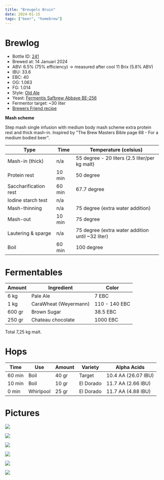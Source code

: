 ```yaml
---
title: "Breugels Bruin"
date: 2024-01-15
tags: ["beer", "homebrew"]
---
```


# Brewlog

- Bottle ID: [241](/post/beer-cellar/)
- Brewed at: 14 Januari 2024
- ABV: 6.5% (75% efficiency) -> measured after cool 11 Brix (5.8% ABV)
- IBU: 33.6
- EBC: 40
- OG: 1.063
- FG: 1.014
- Style: [Old Ale](https://en.wikipedia.org/wiki/Old_ale)
- Yeast: [Fermentis Safbrew Abbaye BE-256](https://fermentis.com/en/product/safale-be-256/)
- Fermentor target: ~30 liter
- [Brewers Friend recipe](https://www.brewersfriend.com/homebrew/recipe/view/1439265/breugels-bruin)

**Mash scheme**

Step mash single infusion with medium body mash scheme extra protein rest and thick mash-in. Inspired by "The Brew Masters Bible page 68 - For a medium bodied beer".

| Type                  | Time   | Temperature (celsius)                            |
|-----------------------|--------|--------------------------------------------------|
| Mash-in (thick)       | n/a    | 55 degree - 20 liters (2.5 liter/per kg malt)    |
| Protein rest          | 10 min | 50 degree                                        |
| Saccharification rest | 60 min | 67.7 degree                                      |
| Iodine starch test    | n/a    |                                                  |
| Mash-thinning         | n/a    | 75 degree (extra water addition)                 |
| Mash-out              | 10 min | 75 degree                                        |
| Lautering & sparge    | n/a    | 75 degree (extra water addition until ~32 liter) |
| Boil                  | 60 min | 100 degree                                       |

# Fermentables

| Amount | Ingredient            | Color         |
|--------|-----------------------|---------------|
| 6 kg   | Pale Ale              | 7 EBC         |
| 1 kg   | CaraWheat (Weyermann) | 110 - 140 EBC |
| 600 gr | Brown Sugar           | 38.5 EBC      |
| 250 gr | Chateau chocolate     | 1000 EBC      |

Total 7,25 kg malt.

# Hops

| Time    | Use       | Amount | Variety   | Alpha Acids         |
|---------|-----------|--------|-----------|---------------------|
| 60 min  | Boil      | 40 gr  | Target    | 10.4 AA (26.07 IBU) |
| 10 min  | Boil      | 10 gr  | El Dorado | 11.7 AA (2.66 IBU)  |
| 0 min   | Whirlpool | 25 gr  | El Dorado | 11.7 AA (4.88 IBU)  |


# Pictures

![](/images/breugels-bruin/IMG_5828.jpeg)

![](/images/breugels-bruin/IMG_5836.jpeg)

![](/images/breugels-bruin/IMG_5839.jpeg)

![](/images/breugels-bruin/IMG_E5831.jpg)

![](/images/breugels-bruin/IMG_5838.jpeg)

![](/images/breugels-bruin/IMG_E5844.jpg)
